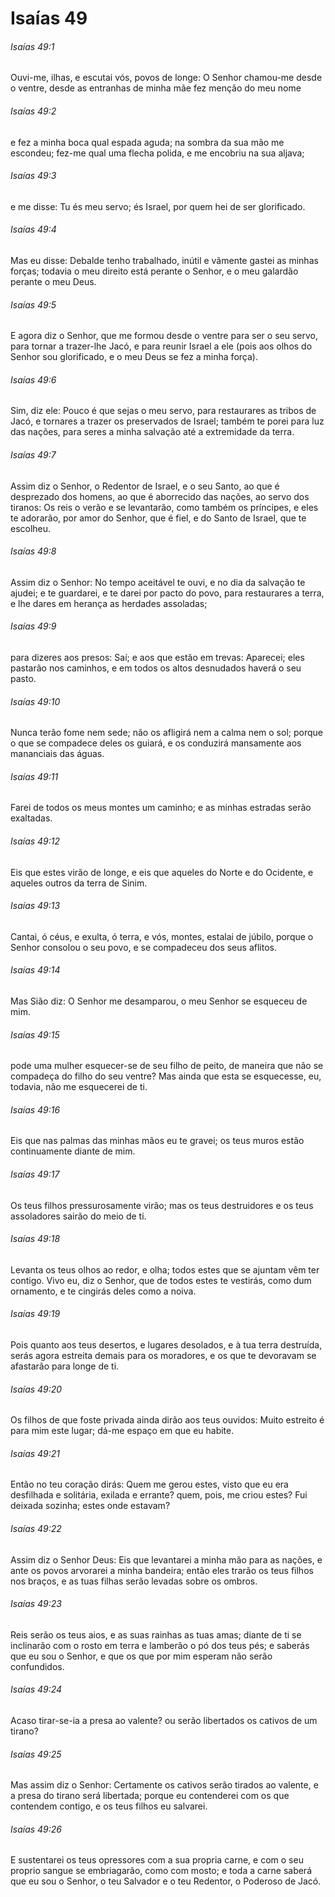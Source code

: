 # Isaías 49

###### Isaías 49:1

Ouvi-me, ilhas, e escutai vós, povos de longe: O Senhor chamou-me desde o ventre, desde as entranhas de minha mãe fez menção do meu nome

###### Isaías 49:2

e fez a minha boca qual espada aguda; na sombra da sua mão me escondeu; fez-me qual uma flecha polida, e me encobriu na sua aljava;

###### Isaías 49:3

e me disse: Tu és meu servo; és Israel, por quem hei de ser glorificado.

###### Isaías 49:4

Mas eu disse: Debalde tenho trabalhado, inútil e vãmente gastei as minhas forças; todavia o meu direito está perante o Senhor, e o meu galardão perante o meu Deus.

###### Isaías 49:5

E agora diz o Senhor, que me formou desde o ventre para ser o seu servo, para tornar a trazer-lhe Jacó, e para reunir Israel a ele (pois aos olhos do Senhor sou glorificado, e o meu Deus se fez a minha força).

###### Isaías 49:6

Sim, diz ele: Pouco é que sejas o meu servo, para restaurares as tribos de Jacó, e tornares a trazer os preservados de Israel; também te porei para luz das nações, para seres a minha salvação até a extremidade da terra.

###### Isaías 49:7

Assim diz o Senhor, o Redentor de Israel, e o seu Santo, ao que é desprezado dos homens, ao que é aborrecido das nações, ao servo dos tiranos: Os reis o verão e se levantarão, como também os príncipes, e eles te adorarão, por amor do Senhor, que é fiel, e do Santo de Israel, que te escolheu.

###### Isaías 49:8

Assim diz o Senhor: No tempo aceitável te ouvi, e no dia da salvação te ajudei; e te guardarei, e te darei por pacto do povo, para restaurares a terra, e lhe dares em herança as herdades assoladas;

###### Isaías 49:9

para dizeres aos presos: Saí; e aos que estão em trevas: Aparecei; eles pastarão nos caminhos, e em todos os altos desnudados haverá o seu pasto.

###### Isaías 49:10

Nunca terão fome nem sede; não os afligirá nem a calma nem o sol; porque o que se compadece deles os guiará, e os conduzirá mansamente aos mananciais das águas.

###### Isaías 49:11

Farei de todos os meus montes um caminho; e as minhas estradas serão exaltadas.

###### Isaías 49:12

Eis que estes virão de longe, e eis que aqueles do Norte e do Ocidente, e aqueles outros da terra de Sinim.

###### Isaías 49:13

Cantai, ó céus, e exulta, ó terra, e vós, montes, estalai de júbilo, porque o Senhor consolou o seu povo, e se compadeceu dos seus aflitos.

###### Isaías 49:14

Mas Sião diz: O Senhor me desamparou, o meu Senhor se esqueceu de mim.

###### Isaías 49:15

pode uma mulher esquecer-se de seu filho de peito, de maneira que não se compadeça do filho do seu ventre? Mas ainda que esta se esquecesse, eu, todavia, não me esquecerei de ti.

###### Isaías 49:16

Eis que nas palmas das minhas mãos eu te gravei; os teus muros estão continuamente diante de mim.

###### Isaías 49:17

Os teus filhos pressurosamente virão; mas os teus destruidores e os teus assoladores sairão do meio de ti.

###### Isaías 49:18

Levanta os teus olhos ao redor, e olha; todos estes que se ajuntam vêm ter contigo. Vivo eu, diz o Senhor, que de todos estes te vestirás, como dum ornamento, e te cingirás deles como a noiva.

###### Isaías 49:19

Pois quanto aos teus desertos, e lugares desolados, e à tua terra destruída, serás agora estreita demais para os moradores, e os que te devoravam se afastarão para longe de ti.

###### Isaías 49:20

Os filhos de que foste privada ainda dirão aos teus ouvidos: Muito estreito é para mim este lugar; dá-me espaço em que eu habite.

###### Isaías 49:21

Então no teu coração dirás: Quem me gerou estes, visto que eu era desfilhada e solitária, exilada e errante? quem, pois, me criou estes? Fui deixada sozinha; estes onde estavam?

###### Isaías 49:22

Assim diz o Senhor Deus: Eis que levantarei a minha mão para as nações, e ante os povos arvorarei a minha bandeira; então eles trarão os teus filhos nos braços, e as tuas filhas serão levadas sobre os ombros.

###### Isaías 49:23

Reis serão os teus aios, e as suas rainhas as tuas amas; diante de ti se inclinarão com o rosto em terra e lamberão o pó dos teus pés; e saberás que eu sou o Senhor, e que os que por mim esperam não serão confundidos.

###### Isaías 49:24

Acaso tirar-se-ia a presa ao valente? ou serão libertados os cativos de um tirano?

###### Isaías 49:25

Mas assim diz o Senhor: Certamente os cativos serão tirados ao valente, e a presa do tirano será libertada; porque eu contenderei com os que contendem contigo, e os teus filhos eu salvarei.

###### Isaías 49:26

E sustentarei os teus opressores com a sua propria carne, e com o seu proprio sangue se embriagarão, como com mosto; e toda a carne saberá que eu sou o Senhor, o teu Salvador e o teu Redentor, o Poderoso de Jacó.

